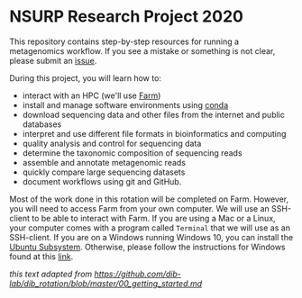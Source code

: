 # NSURP Research Project 2020

This repository contains step-by-step resources for running a metagenomics workflow. 
If you see a mistake or something is not clear, please submit an [issue](https://github.com/bluegenes/2020-NSURP/issues). 

During this project, you will learn how to:
 + interact with an HPC (we'll use [Farm](https://www.hpc.ucdavis.edu/posts/about_farm/))
 + install and manage software environments using [conda](https://docs.conda.io/en/latest/)
 + download sequencing data and other files from the internet and public databases
 + interpret and use different file formats in bioinformatics and computing
 + quality analysis and control for sequencing data
 + determine the taxonomic composition of sequencing reads
 + assemble and annotate metagenomic reads
 + quickly compare large sequencing datasets
 + document workflows using git and GitHub. 
 
Most of the work done in this rotation will be completed on Farm. 
However, you will need to access Farm from your own computer. 
We will use an SSH-client to be able to interact with Farm. 
If you are using a Mac or a Linux, your computer comes with a program called `Terminal` that we will use as an SSH-client.
If you are on a Windows running Windows 10, you can install the [Ubuntu Subsystem](https://docs.microsoft.com/en-us/windows/wsl/install-win10).
Otherwise, please follow the instructions for Windows found at this [link](https://hpc-carpentry.github.io/hpc-intro/setup/).


*this text adapted from https://github.com/dib-lab/dib_rotation/blob/master/00_getting_started.md*
